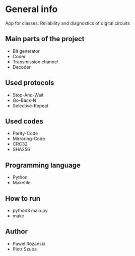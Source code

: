 # General info
App for classes: Reliability and diagnostics of digital circuits

## Main parts of the project
* Bit generator
* Coder
* Transmission channel
* Decoder

## Used protocols
* Stop-And-Wait
* Go-Back-N
* Selective-Repeat

## Used codes
* Parity-Code
* Mirroring-Code
* CRC32
* SHA256

## Programming language
* Python
* Makefile

## How to run
* python3 main.py
* make

## Author
* Paweł Różański
* Piotr Szuba